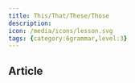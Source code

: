 ```yaml
---
title: This/That/These/Those
description: 
icon: /media/icons/lesson.svg
tags: {category:6grammar,level:3}
---
```


## Article